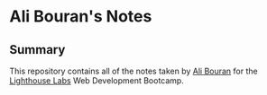 # Ali Bouran's Notes

## Summary
This repository contains all of the notes taken by [Ali Bouran](https://github.com/ahbouran) for the [Lighthouse Labs](https://www.lighthouselabs.ca/)
 Web Development Bootcamp.